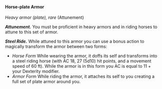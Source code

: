 

#### Horse-plate Armor
*Heavy armor (plate), rare* (Attunement)

***Attunement.*** You must be proficient in heavy armors and in riding horses to attune to this set of armor.

***Steel Ride.*** While attuned to this armor you can use a bonus action to magically transform the armor between two forms:
- *Horse Form* While wearing the armor, it doffs its self and transforms into a steel riding horse (with AC 18, 27 (5d10) hit points, and a movement speed of 60 ft). While the armor is in this form you AC is equal to 11 + your Dexterity modifier.
- *Armor Form* While riding the armor, it attaches its self to you creating a full set of plate armor around you.

